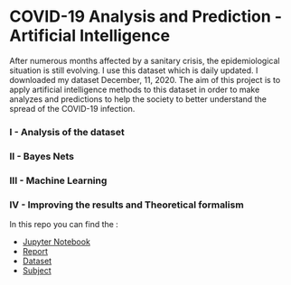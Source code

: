 # COVID-19 Analysis and Prediction - Artificial Intelligence


After numerous months affected by a sanitary crisis, the epidemiological situation is still evolving. I use this dataset which is daily updated. I downloaded my dataset  December, 11, 2020. 
The aim of this project is to apply artificial intelligence methods to this dataset in order to make analyzes and predictions to help the society to better understand the spread of the COVID-19 infection.


### I - Analysis of the dataset
### II - Bayes Nets
### III - Machine Learning
### IV - Improving the results and Theoretical formalism

In this repo you can find the : 
- [Jupyter Notebook](https://github.com/MaximeROSINA/Projects/blob/main/covid19/covid19-main/IA_Project%20(2).ipynb)
- [Report](https://github.com/MaximeROSINA/Projects/blob/main/covid19/covid19-main/COVID-19%20Infection%20Analysis%20and%20Prediction%20(3).pdf)
- [Dataset](https://github.com/MaximeROSINA/Projects/blob/main/covid19/covid19-main/latestdata.zip)
- [Subject](https://github.com/MaximeROSINA/Projects/blob/main/covid19/covid19-main/Project2021.pdf)
